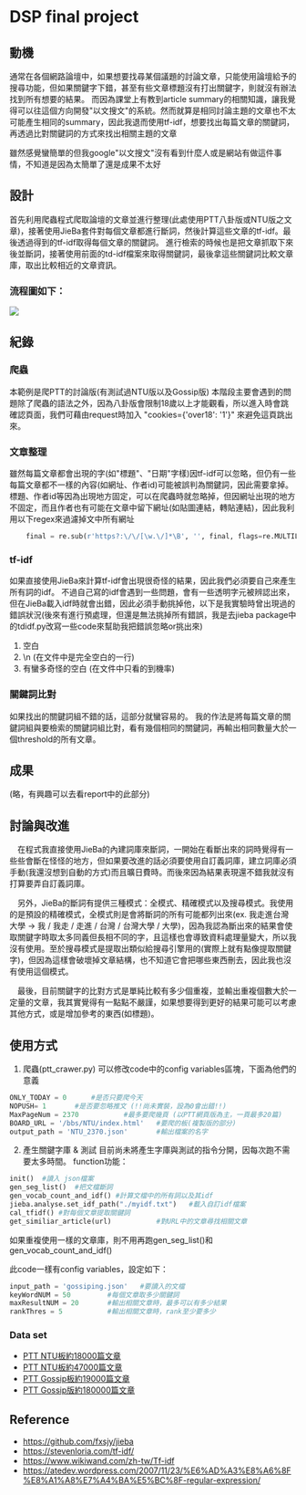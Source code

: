 # DSP final project


## 動機
通常在各個網路論壇中，如果想要找尋某個議題的討論文章，只能使用論壇給予的搜尋功能，但如果關鍵字下錯，甚至有些文章標題沒有打出關鍵字，則就沒有辦法找到所有想要的結果。
而因為課堂上有教到article summary的相關知識，讓我覺得可以往這個方向開發"以文搜文"的系統。然而就算是相同討論主題的文章也不太可能產生相同的summary，因此我退而使用tf-idf，想要找出每篇文章的關鍵詞，再透過比對關鍵詞的方式來找出相關主題的文章

雖然感覺蠻簡單的但我google"以文搜文"沒有看到什麼人或是網站有做這件事情，不知道是因為太簡單了還是成果不太好

## 設計
首先利用爬蟲程式爬取論壇的文章並進行整理(此處使用PTT八卦版或NTU版之文章)，接著使用JieBa套件對每個文章都進行斷詞，然後計算這些文章的tf-idf。最後透過得到的tf-idf取得每個文章的關鍵詞。
進行檢索的時候也是把文章抓取下來後並斷詞，接著使用前面的td-idf檔案來取得關鍵詞，最後拿這些關鍵詞比較文章庫，取出比較相近的文章資訊。

### 流程圖如下：
![](https://i.imgur.com/m4CTadn.png)


## 紀錄
### 爬蟲
本範例是爬PTT的討論版(有測試過NTU版以及Gossip版)
本階段主要會遇到的問題除了爬蟲的語法之外，因為八卦版會限制18歲以上才能觀看，所以進入時會跳確認頁面，我們可藉由request時加入 "cookies={'over18': '1'}" 來避免這頁跳出來。

### 文章整理
雖然每篇文章都會出現的字(如"標題"、"日期"字樣)因tf-idf可以忽略，但仍有一些每篇文章都不一樣的內容(如網址、作者id)可能被誤判為關鍵詞，因此需要拿掉。
標題、作者id等因為出現地方固定，可以在爬蟲時就忽略掉，但因網址出現的地方不固定，而且作者也有可能在文章中留下網址(如貼圖連結，轉貼連結)，因此我利用以下regex來過濾掉文中所有網址
```python
    final = re.sub(r'https?:\/\/[\w.\/]*\B', '', final, flags=re.MULTILINE)
```


### tf-idf
如果直接使用JieBa來計算tf-idf會出現很奇怪的結果，因此我們必須要自己來產生所有詞的idf。
不過自己寫的idf會遇到一些問題，會有一些透明字元被辨認出來，但在JieBa載入idf時就會出錯，因此必須手動挑掉他，以下是我實驗時曾出現過的錯誤狀況(後來有進行預處理，但還是無法挑掉所有錯誤，我是去jieba package中的tdidf.py改寫一些code來幫助我把錯誤忽略or挑出來)
  1. 空白
  2. \n (在文件中是完全空白的一行)
  3. 有蠻多奇怪的空白 (在文件中只看的到機率)

### 關鍵詞比對
如果找出的關鍵詞組不錯的話，這部分就蠻容易的。
我的作法是將每篇文章的關鍵詞組與要檢索的關鍵詞組比對，看有幾個相同的關鍵詞，再輸出相同數量大於一個threshold的所有文章。

## 成果
(略，有興趣可以去看report中的此部分)
## 討論與改進
　在程式我直接使用JieBa的內建詞庫來斷詞，一開始在看斷出來的詞時覺得有一些些會斷在怪怪的地方，但如果要改進的話必須要使用自訂義詞庫，建立詞庫必須手動(我還沒想到自動的方式)而且曠日費時。而後來因為結果表現還不錯我就沒有打算要弄自訂義詞庫。

　另外，JieBa的斷詞有提供三種模式：全模式、精確模式以及搜尋模式。我使用的是預設的精確模式，全模式則是會將斷詞的所有可能都列出來(ex. 我走進台灣大學 -> 我 / 我走 / 走進 / 台灣 / 台灣大學 / 大學)，因為我認為斷出來的結果會使取關鍵字時取太多同義但長相不同的字，且這樣也會導致資料處理量變大，所以我沒有使用。至於搜尋模式是提取出類似給搜尋引擎用的(實際上就有點像提取關鍵字)，但因為這樣會破壞掉文章結構，也不知道它會把哪些東西刪去，因此我也沒有使用這個模式。

　最後，目前關鍵字的比對方式是單純比較有多少個重複，並輸出重複個數大於一定量的文章，我其實覺得有一點點不嚴謹，如果想要得到更好的結果可能可以考慮其他方式，或是增加參考的東西(如標題)。

## 使用方式
1. 爬蟲(ptt_crawer.py)
可以修改code中的config variables區塊，下面為他們的意義
```python
ONLY_TODAY = 0		#是否只要爬今天
NOPUSH= 1		#是否要忽略推文 (!!尚未實裝，設為0會出錯!!)
MaxPageNum = 2370 			#最多要爬幾頁 (以PTT網頁版為主，一頁最多20篇)
BOARD_URL = '/bbs/NTU/index.html' 	#要爬的板(複製版的部分)
output_path = 'NTU_2370.json'		#輸出檔案的名字
```
2. 產生關鍵字庫 & 測試
目前尚未將產生字庫與測試的指令分開，因每次跑不需要太多時間。
function功能：
```python
init()	#讀入 json檔案
gen_seg_list()	#把文檔斷詞
gen_vocab_count_and_idf() #計算文檔中的所有詞以及其idf
jieba.analyse.set_idf_path("./myidf.txt")	#載入自訂idf檔案       
cal_tfidf() #對每個文章提取關鍵詞
get_similiar_article(url)			#對URL中的文章尋找相關文章
```
如果重複使用一樣的文章庫，則不用再跑gen_seg_list()和gen_vocab_count_and_idf()

此code一樣有config variables，設定如下：
```python
input_path = 'gossiping.json'	#要讀入的文檔
keyWordNUM = 50			#每個文章取多少關鍵詞
maxResultNUM = 20		#輸出相關文章時，最多可以有多少結果
rankThres = 5			#輸出相關文章時，rank至少要多少
```
### Data set
- [PTT NTU板約18000篇文章](https://drive.google.com/drive/folders/1xHPEqWP3_WONVXe20CA7CSibQ_PWhXxo?usp=sharing)
- [PTT NTU板約47000篇文章](https://drive.google.com/drive/folders/135SzvoRDF2bva9gmd4iITBeFKKMgqnB0?usp=sharing)
- [PTT Gossip板約19000篇文章](https://drive.google.com/drive/folders/1G4DpHrtVvafY-FTMnXfRKaAiyeZsDmzq?usp=sharing)
- [PTT Gossip版約180000篇文章](https://drive.google.com/drive/folders/1DiAwSjRNBtbsXxyaxQHSy2CM0Rqknnya?usp=sharing)


## Reference
- https://github.com/fxsjy/jieba
- https://stevenloria.com/tf-idf/
- https://www.wikiwand.com/zh-tw/Tf-idf
- https://atedev.wordpress.com/2007/11/23/%E6%AD%A3%E8%A6%8F%E8%A1%A8%E7%A4%BA%E5%BC%8F-regular-expression/
